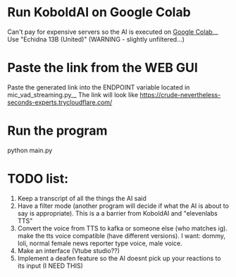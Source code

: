 # Run KoboldAI on Google Colab
Can't pay for expensive servers so the AI is executed on [Google Colab](https://colab.research.google.com/github/koboldai/KoboldAI-Client/blob/main/colab/GPU.ipynb#scrollTo=lVftocpwCoYw)__
Use "Echidna 13B (United)" (WARNING - slightly unfiltered...)

# Paste the link from the WEB GUI
Paste the generated link into the ENDPOINT variable located in mic_vad_streaming.py__
The link will look like https://crude-nevertheless-seconds-experts.trycloudflare.com/

# Run the program
python main.py

# TODO list:
1. Keep a transcript of all the things the AI said
2. Have a filter mode (another program will decide if what the AI is about to say is appropriate). This is a a barrier from KoboldAI and "elevenlabs TTS"
3. Convert the voice from TTS to kafka or someone else (who matches ig). make the tts voice compatible (have different versions). I want: dommy, loli, normal female news reporter type voice, male voice.
4. Make an interface (Vtube studio??)
5. Implement a deafen feature so the AI doesnt pick up your reactions to its input (I NEED THIS)